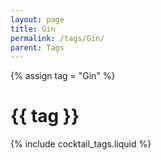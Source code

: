 ```yaml
---
layout: page
title: Gin
permalink: /tags/Gin/
parent: Tags
---
```

{% assign tag = "Gin" %}
# {{ tag }}
{% include cocktail_tags.liquid %}

